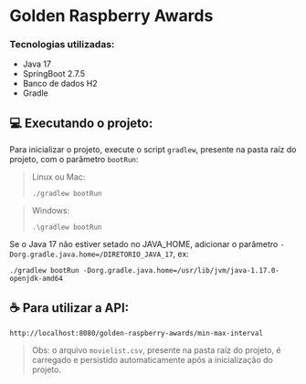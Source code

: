# Golden Raspberry Awards

### Tecnologias utilizadas:
* Java 17
* SpringBoot 2.7.5
* Banco de dados H2
* Gradle
  
## 💻 Executando o projeto:

Para inicializar o projeto, execute o script ```gradlew```, presente na pasta raíz do projeto, com o parâmetro ```bootRun```:

> Linux ou Mac:
> ```
> ./gradlew bootRun
> ```

> Windows:
> ```
> .\gradlew bootRun
> ```

Se o Java 17 não estiver setado no JAVA_HOME, adicionar o parâmetro ```-Dorg.gradle.java.home=/DIRETORIO_JAVA_17```, ex:
```
./gradlew bootRun -Dorg.gradle.java.home=/usr/lib/jvm/java-1.17.0-openjdk-amd64
```


## ☕ Para utilizar a API:

```
http://localhost:8080/golden-raspberry-awards/min-max-interval
```

> Obs: o arquivo ```movielist.csv```, presente na pasta raíz do projeto, é carregado e persistido automaticamente após a inicialização do projeto.
